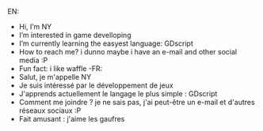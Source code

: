EN:
-  Hi, I’m NY
-  I’m interested in game develloping
-  I’m currently learning the easyest language: GDscript
- How to reach me? i dunno maybe i have an e-mail and other social media :P
-  Fun fact: i like waffle
-FR: 
- Salut, je m'appelle NY
- Je suis intéressé par le développement de jeux
- J'apprends actuellement le langage le plus simple : GDscript
- Comment me joindre ? je ne sais pas, j'ai peut-être un e-mail et d'autres réseaux sociaux :P
- Fait amusant : j'aime les gaufres

